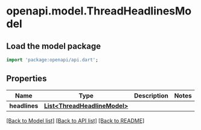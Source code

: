# openapi.model.ThreadHeadlinesModel

## Load the model package
```dart
import 'package:openapi/api.dart';
```

## Properties
Name | Type | Description | Notes
------------ | ------------- | ------------- | -------------
**headlines** | [**List&lt;ThreadHeadlineModel&gt;**](ThreadHeadlineModel.md) |  | 

[[Back to Model list]](../README.md#documentation-for-models) [[Back to API list]](../README.md#documentation-for-api-endpoints) [[Back to README]](../README.md)


